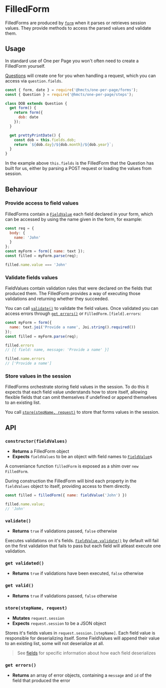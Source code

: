 # FilledForm

FilledForms are produced by [`form`] when it parses or retrieves session values.
They provide methods to access the parsed values and validate them.

## Usage

In standard use of One per Page you won't often need to create a FilledForm
yourself.

[Questions][Question] will create one for you when handling a request, which you
can access via `question.fields`.

```js
const { form, date } = require('@hmcts/one-per-page/forms');
const { Question } = require('@hmcts/one-per-page/steps');

class DOB extends Question {
  get form() {
    return form({
      dob: date
    });
  }

  get prettyPrintDate() {
    const dob = this.fields.dob;
    return `${dob.day}/${dob.month}/${dob.year}`;
  }
}
```

In the example above `this.fields` is the FilledForm that the Question has built
for us, either by parsing a POST request or loading the values from session.

## Behaviour

### Provide access to field values

FilledForms contain a [`FieldValue`] each field declared in your form, which can
be accessed by using the name given in the form, for example:

```js
const req = {
  body: {
    name: 'John'
  }
};
const myForm = form({ name: text });
const filled = myForm.parse(req);

filled.name.value === 'John'
```

### Validate fields values

FieldValues contain validation rules that were declared on the fields that
produced them. The FilledForm provides a way of executing those validations and
returning whether they succeeded.

You can call [`validate()`] to validate the field values. Once validated you can
access errors through [`get errors()`] or `FilledForm.[field].errors`:

```js
const myForm = form({
  name: text.joi('Provide a name', Joi.string().required())
});
const filled = myForm.parse(req);

filled.errors
// [{ field: name, message: 'Provide a name' }]

filled.name.errors
// ['Provide a name']
```

### Store values in the session

FilledForms orchestrate storing field values in the session. To do this it expects
that each field value understands how to store itself, allowing flexible fields
that can omit themselves if undefined or append themselves to an existing list.

You call [`store(stepName, request)`] to store that forms values in the session.

## API

### `constructor(fieldValues)`

- __Returns__ a FilledForm object
- __Expects__ `fieldValues` to be an object with field names to [`FieldValue`]s

A conveniance function `filledForm` is exposed as a shim over `new FilledForm`.

During construction the FilledForm will bind each property in the `fieldValues`
object to itself, providing access to them directly.

```js
const filled = filledForm({ name: fieldValue('John') })

filled.name.value;
// 'John'
```

### `validate()`

- __Returns__ `true` if validations passed, `false` otherwise

Executes validations on it's fields. [`FieldValue.validate()`] by default will
fail on the first validation that fails to pass but each field will atleast
execute one validation.

### `get validated()`

- __Returns__ `true` if validations have been executed, `false` otherwise

### `get valid()`

- __Returns__ `true` if validations passed, `false` otherwise

### `store(stepName, request)`

- __Mutates__ `request.session`
- __Expects__ `request.session` to be a JSON object

Stores it's fields values in `request.session.[stepName]`. Each field value is
responsible for deserializing itself. Some FieldValues will append their value
to an existing list, some will not deserialize at all.

> See [fields] for specific information about how each field deserializes

### `get errors()`

- __Returns__ an array of error objects, containing a `message` and `id` of the field that produced the error


[`validate()`]: #validate
[`store(stepName, request)`]: #store-stepName-request
[`get errors()`]: #get-errors
[`FieldValue`]: /docs/forms/internal-api/FieldValue
[`FieldValue.validate()`]: /docs/forms/internal-api/FieldValue#validate
[fields]: /docs/forms/field-types
[Question]: /docs/steps/Question
[`form`]: /docs/forms/form
